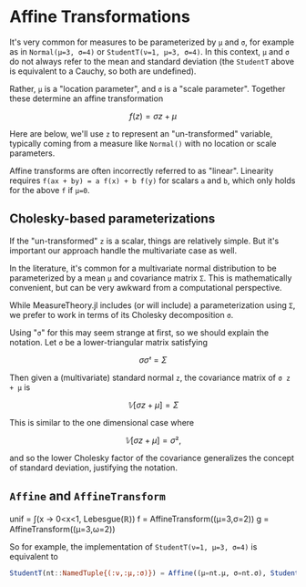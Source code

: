 # Affine Transformations

It's very common for measures to be parameterized by `μ` and `σ`, for example as in `Normal(μ=3, σ=4)` or `StudentT(ν=1, μ=3, σ=4)`. In this context, `μ` and `σ` do not always refer to the mean and standard deviation (the `StudentT` above is equivalent to a Cauchy, so both are undefined).

Rather, `μ` is a "location parameter", and `σ` is a "scale parameter". Together these determine an affine transformation

```math
f(z) = σ z + μ
```

Here are below, we'll use ``z`` to represent an "un-transformed" variable, typically coming from a measure like `Normal()` with no location or scale parameters.

Affine transforms are often incorrectly referred to as "linear". Linearity requires ``f(ax + by) = a f(x) + b f(y)`` for scalars ``a`` and ``b``, which only holds for the above ``f`` if ``μ=0``.


## Cholesky-based parameterizations

If the "un-transformed" `z` is a scalar, things are relatively simple. But it's important our approach handle the multivariate case as well.

In the literature, it's common for a multivariate normal distribution to be parameterized by a mean `μ` and covariance matrix `Σ`. This is mathematically convenient, but can be very awkward from a computational perspective.

While MeasureTheory.jl includes (or will include) a parameterization using `Σ`, we prefer to work in terms of its Cholesky decomposition ``σ``.

Using "``σ``" for this may seem strange at first, so we should explain the notation. Let ``σ`` be a lower-triangular matrix satisfying

```math
σ σᵗ = Σ
```

Then given a (multivariate) standard normal ``z``, the covariance matrix of ``σ z + μ`` is

```math
𝕍[σ z + μ] = Σ
```

This is similar to the one dimensional case where

```math
𝕍[σ z + μ] = σ² ,
```

and so the lower Cholesky factor of the covariance generalizes the concept of standard deviation, justifying the notation.

## `Affine` and `AffineTransform`



unif = ∫(x -> 0<x<1, Lebesgue(ℝ))
    f = AffineTransform((μ=3,σ=2))
    g = AffineTransform((μ=3,ω=2))

So for example, the implementation of `StudentT(ν=1, μ=3, σ=4)` is equivalent to

```julia
StudentT(nt::NamedTuple{(:ν,:μ,:σ)}) = Affine((μ=nt.μ, σ=nt.σ), StudentT((ν=1)))
```

